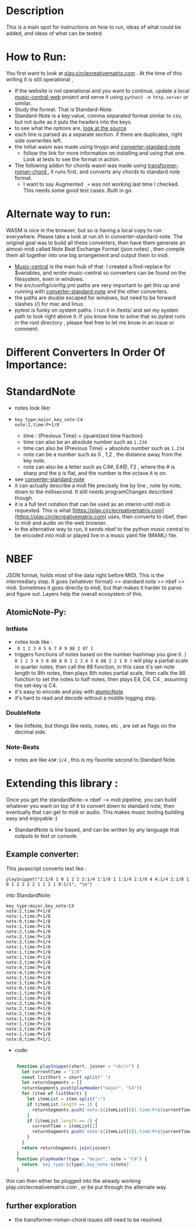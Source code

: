 # Description
This is a main spot for instructions on how to run, ideas of what could be added, and ideas of what can be tested. 

# How to Run: 
You first want to look at [play.circlecreativematrix.com](play.circlecreativematrix.com) . At the time of this writing it is still operational ,
- if the website is not operational and you want to continue, update a local [music-central-web](https://github.com/circlecreativematrix/music-central-web) project and serve it using
`python3 -m http.server` or similar.
- Study the format. That is Standard-Note.
- Standard-Note is a key:value, comma separated format similar to csv, but not quite as it puts the headers into the keys.
- to see what the options are, [look at the source](https://github.com/circlecreativematrix/converter-standard-note/blob/feature-get-variables-working/src/services/standard_to_nbef.go#L279)
- each line is parsed as a separate section. if there are duplicates, right side overwrites left.
- the initial wasm was made using tinygo and [converter-standard-note](https://github.com/circlecreativematrix/converter-standard-note)
  - follow the link for more information on installing and using that one. Look at tests to see the format in action.
- The following addon for chords wasm was made using [transformer-roman-chord   ](https://github.com/circlecreativematrix/transformer-roman-chord) , it runs first, and converts any chords to standard note format.
  - I want to say Augmented `_+` was not working last time I checked. This needs some good test cases. Built in go.

# Alternate way to run:    
WASM is nice in the browser, but so is having a local copy to run everywhere. Please take a look at run.sh in converter-standard-note. 
The original goal was to build all these converters, then have them generate an almost-midi called Note Beat Exchange Format (json notes) , then compile them all together into one big arrangement and output them to midi. 
- [Music-central](https://github.com/circlecreativematrix/music-central) is the main hub of that. I created a find-replace for $variables, and wrote music-central so converters can be found on the filesystem, even in windows.
- the src/config/config.yml paths are very important to get this up and running with  [converter-standard-note](https://github.com/circlecreativematrix/converter-standard-note) and the other converters.
- the paths are double escaped for windows, but need to be forward slashes (/) for mac and linux.
- pytest is funky on system paths. I run it in /tests/ and set my system path to look right above it. If you know how to solve that so pytest runs in the root directory , please feel free to let me know in an issue or comment.

# Different Converters In Order Of Importance:
# StandardNote
- notes look like:
- ```
  key_type:major,key_note:C4
  note:2,time:P+1/8
  ```
  - time : {Previous Time} + {quantized time fraction}
  - time can also be an absolute number such as `1.234`
  - time can also be {Previous Time} + absolute number such as `1.234`
  - note can be a number such as 0 , 1,2 , the distance away from the key note.
  - note can also be a letter such as C4#, E4@, F2 , where the # is sharp and the `@` is flat, and the number is the octave it is on. 
- see [converter-standard-note](https://github.com/circlecreativematrix/converter-standard-note)
- it can actually describe a midi file precisely line by line , note by note, down to the millisecond.  It still needs programChanges described though.  
- it is a full text notation that can be used as an interim until midi is requested. This is what [https://play.circlecreativematrix.com](https://play.circlecreativematrix.com) uses, then converts to nbef, then to midi and audio on the web browser.
- in the alternative way to run, it sends nbef to the python music central to be encoded into midi or played live in a music yaml file (MAML) file. 
# NBEF 
JSON format, holds most of the data right before MIDI. This is the intermediary step. It goes {whatever format} >> standard note >> nbef >> midi. Sometimes it goes directly to midi, but that makes it harder to parse and figure out. Layers help the overall ecosystem of this. 
## AtomicNote-Py: 
### IntNote 
  - notes look like :
  - ``` 0 1 2 3 4 5 6 7 8 9 88 2 87 1```
  - triggers functions of notes based on the number hashmap you give it. `[ 0 1 2 3 4 5 6 88 8 0 1 2 3 4 5 6 88 2 2 1 0 ]` will play a partial scale in quarter notes, then call the 88 function, in this case it's set-note length to 8th notes,  then plays 8th notes partial scale, then calls the 88 function to set the notes to half notes, then plays E4, D4, C4 , assuming the set-key is C4.
  - it's easy to encode and play with [atomicNote](https://github.com/circlecreativematrix/atomicnote-py/tree/3-16-2024_projects/py)
  - it's hard to read and decode without a middle logging step.
### DoubleNote 
 - like IntNote, but things like rests, notes, etc , are set as flags on the decimal side.
### Note-Beats
  - notes are like `A3#:1/4` , this is my favorite second to Standard Note.

# Extending this library : 
Once you get the standardNote--> nbef --> midi pipeline, you can build whatever you want on top of it to convert down to standard note, then eventually that can get to midi or audio. This makes music tooling building easy and enjoyable :) 
- StandardNote is line based, and can be written by any language that outputs to text or console.

## Example converter: 
This javascript converts text like : 
```
playSnippet("2:1/8 1 0 1 2 2 2:1/4 1:1/8 1 1:1/4 2:1/8 4 4:1/4 2:1/8 1 0 1 2 2 2 2 1 1 2 1 0:1/1", "\n")
```
into StandardNote:
```
key_type:major,key_note:C4
note:2,time:P+1/8
note:1,time:P+1/8
note:0,time:P+1/8
note:1,time:P+1/8
note:2,time:P+1/8
note:2,time:P+1/8
note:2,time:P+1/4
note:1,time:P+1/8
note:1,time:P+1/8
note:1,time:P+1/4
note:2,time:P+1/8
note:4,time:P+1/8
note:4,time:P+1/4
note:2,time:P+1/8
note:1,time:P+1/8
note:0,time:P+1/8
note:1,time:P+1/8
note:2,time:P+1/8
note:2,time:P+1/8
note:2,time:P+1/8
note:2,time:P+1/8
note:1,time:P+1/8
note:1,time:P+1/8
note:2,time:P+1/8
note:1,time:P+1/8
note:0,time:P+1/1
```
- code: 
```javascript
   
    function playSnippet(short, joiner = "<br/>") {
      let currentTime = "1/8"
      const listShort = short.split(" ")
      let returnSegments = []
      returnSegments.push(playHeader("major", "C4"))
      for (item of listShort) {
        let itemList = item.split(":")
        if (itemList.length == 1) {
          returnSegments.push(`note:${itemList[0]},time:P+${currentTime}`)
        }
        if (itemList.length == 2) {
          currentTime = itemList[1]
          returnSegments.push(`note:${itemList[0]},time:P+${currentTime}`)
        }
      }
      return returnSegments.join(joiner)
    }
    function playHeader(type = "major", note = "C4") {
      return `key_type:${type},key_note:${note}`
    }
```
this can then either be plugged into the already working play.circlecreativematrix.com , or be put through the alternate way. 
## further exploration
- the transformer-roman-chord issues still need to be resolved.

  


